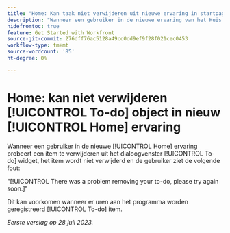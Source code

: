 ```yaml
---
title: "Home: Kan taak niet verwijderen uit nieuwe ervaring in startpagina"
description: "Wanneer een gebruiker in de nieuwe ervaring van het Huis probeert om een punt van te doen widget te schrappen, schrapt het punt niet, en de gebruiker ziet een fout."
hidefromtoc: true
feature: Get Started with Workfront
source-git-commit: 276dff76ac5128a49cd0dd9ef9f28f021cec0453
workflow-type: tm+mt
source-wordcount: '85'
ht-degree: 0%

---
```



# Home: kan niet verwijderen [!UICONTROL To-do] object in nieuw [!UICONTROL Home] ervaring

Wanneer een gebruiker in de nieuwe [!UICONTROL Home] ervaring probeert een item te verwijderen uit het dialoogvenster [!UICONTROL To-do] widget, het item wordt niet verwijderd en de gebruiker ziet de volgende fout:

&quot;[!UICONTROL There was a problem removing your to-do, please try again soon.]&quot;

Dit kan voorkomen wanneer er uren aan het programma worden geregistreerd [!UICONTROL To-do] item.

_Eerste verslag op 28 juli 2023._

